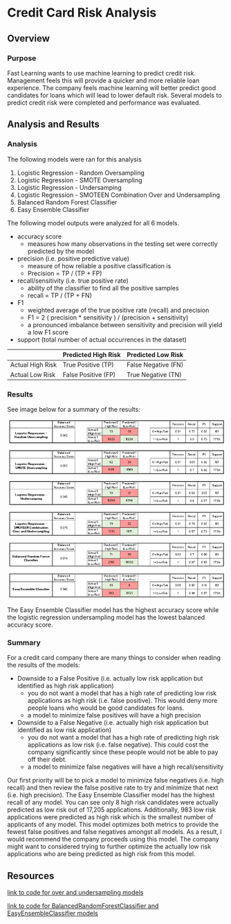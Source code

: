 # Credit Card Risk Analysis

## Overview

### Purpose
Fast Learning wants to use machine learning to predict credit risk.  Management feels this will provide a quicker and more reliable loan experience.  The company feels machine learning will better predict good candidates for loans which will lead to lower default risk.  Several models to predict credit risk were completed and performance was evaluated.  

## Analysis and Results

### Analysis
The following models were ran for this analysis
1. Logistic Regression - Random Oversampling 
2. Logistic Regression - SMOTE Oversampling
3. Logistic Regression - Undersamping
4. Logistic Regression - SMOTEEN Combination Over and Undersampling
5. Balanced Random Forest Classifier
6. Easy Ensemble Classifier

The following model outputs were analyzed for all 6 models. 

* accuracy score
     *  measures how many observations in the testing set were correctly predicted by the model
* precision (i.e. positive predictive value)
     * measure of how reliable a positive classification is
     * Precision = TP / (TP + FP)
* recall/sensitivity (i.e. true positive rate)
     * ability of the classifier to find all the positive samples 
     * recall = TP / (TP + FN)
* F1
     * weighted average of the true positive rate (recall) and precision  
     * F1 = 2 ( precision * sensitivity ) / (precision + sensitivity)
     * a pronounced imbalance between sensitivity and precision will yield a low F1 score
* support (total number of actual occurrences in the dataset)


|                  | Predicted High Risk  |  Predicted Low Risk |
| -------------    | -------------       | -------------       |
| Actual High Risk  | True Positive (TP)  |  False Negative (FN)|
| Actual Low Risk  | False Positive (FP) | True Negative (TN)|

### Results

See image below for a summary of the results:
<p align="center">
  <img src = https://github.com/lauras521/Credit_Risk_Analysis/blob/fa76f574ebb08d0bea05947ef6cd228d3d143fd7/summary_of_all_tests.PNG>
</p>

The Easy Ensemble Classifier model has the highest accuracy score while the logistic regression undersampling model has the lowest balanced accuracy score.  

### Summary
For a credit card company there are many things to consider when reading the results of the models:

* Downside to a False Positive (i.e. actually low risk application but identified as high risk application)
    * you do not want a model that has a high rate of predicting low risk applications as high risk (i.e. false positive).  This would deny more people loans who would be good candidates for loans.
    * a model to minimize false positives will have a high precision
* Downside to a False Negative (i.e. actually high risk application but identified as low risk application)
   * you do not want a model that has a high rate of predicting high risk applications as low risk (i.e. false negative).  This could cost the company significantly since these people would not be able to pay off their debt.   
   * a model to minimize false negatives will have a high recall/sensitivity

Our first priority will be to pick a model to minimize false negatives (i.e. high recall) and then review the false positive rate to try and minimize that next (i.e. high precision).  The Easy Ensemble Classifier model has the highest recall of any model.  You can see only 8 high risk candidates were actually predicted as low risk out of 17,205 applications.  Additionally, 983 low risk applications were predicted as high risk which is the smallest number of applicants of any model.  This model optimizes both metrics to provide the fewest false positives and false negatives amongst all models.  As a result, I would recommend the company proceeds using this model.  The company might want to considered trying to further optimize the actually low risk applications who are being predicted as high risk from this model. 


## Resources
[link to code for over and undersampling models](https://github.com/lauras521/Credit_Risk_Analysis/blob/13d83effd92bd616b97250ea51257ed6a42cd04d/credit_risk_resampling.ipynb)

[link to code for BalancedRandomForestClassifier and EasyEnsembleClassifier models](https://github.com/lauras521/Credit_Risk_Analysis/blob/13d83effd92bd616b97250ea51257ed6a42cd04d/credit_risk_ensemble.ipynb)

